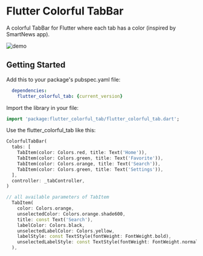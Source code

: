 # Flutter Colorful TabBar

A colorful TabBar for Flutter where each tab has a color (inspired by SmartNews app).

![demo](https://raw.githubusercontent.com/datdescartes/flutter_colorful_tab/master/demo.gif)

## Getting Started

Add this to your package's pubspec.yaml file:
```yaml
  dependencies:
    flutter_colorful_tab: {current_version}
```

Import the library in your file:
```dart
import 'package:flutter_colorful_tab/flutter_colorful_tab.dart';
```

Use the flutter_colorful_tab like this: 
```dart
ColorfulTabBar(
  tabs: [
    TabItem(color: Colors.red, title: Text('Home')),
    TabItem(color: Colors.green, title: Text('Favorite')),
    TabItem(color: Colors.orange, title: Text('Search')),
    TabItem(color: Colors.green, title: Text('Settings')),
  ],
  controller: _tabController,
)

// all available parameters of TabItem
  TabItem(
    color: Colors.orange,
    unselectedColor: Colors.orange.shade600,
    title: const Text('Search'),
    labelColor: Colors.black,
    unselectedLabelColor: Colors.yellow,
    labelStyle: const TextStyle(fontWeight: FontWeight.bold),
    unselectedLabelStyle: const TextStyle(fontWeight: FontWeight.normal),
  ),
```


